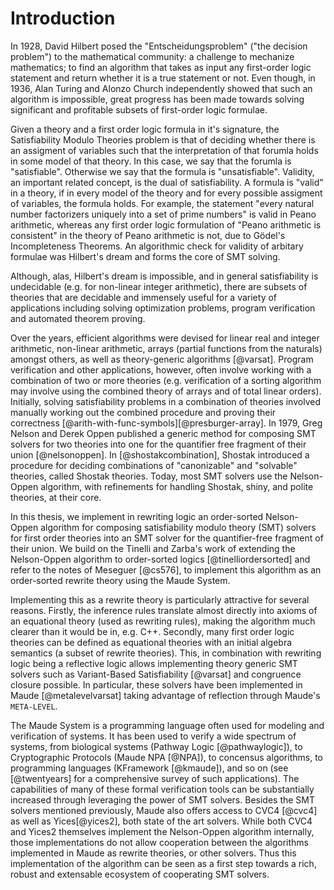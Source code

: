 Introduction
============

In 1928, David Hilbert posed the "Entscheidungsproblem" ("the decision problem") to the mathematical
community: a challenge to mechanize mathematics; to find an algorithm that takes as input any
first-order logic statement and return whether it is a true statement or not. Even though, in 1936,
Alan Turing and Alonzo Church independently showed that such an algorithm is impossible, great
progress has been made towards solving significant and profitable subsets of first-order logic
formulae.

Given a theory and a first order logic formula in it's signature, the Satisfiability Modulo Theories
problem is that of deciding whether there is an assigment of variables such that the interpretation
of that forumla holds in some model of that theory. In this case, we say that the forumla is
"satisfiable". Otherwise we say that the formula is "unsatisfiable". Validity, an important related
concept, is the dual of satisfiability. A formula is "valid" in a theory, if in every model of the
theory and for every possible assigment of variables, the formula holds. For example, the statement
"every natural number factorizers uniquely into a set of prime numbers" is valid in Peano
arithmetic, whereas any first order logic formulation of "Peano arithmetic is consistent" in the
theory of Peano arithmetic is not, due to Gödel's Incompleteness Theorems. An algorithmic check
for validity of arbitary formulae was Hilbert's dream and forms the core of SMT solving.

Although, alas, Hilbert's dream is impossible, and in general satisfiability is undecidable
(e.g. for non-linear integer arithmetic), there are subsets of theories that are decidable and
immensely useful for a variety of applications including solving optimization problems, program
verification and automated theorem proving.

Over the years, efficient algorithms were devised for linear real and integer arithmetic, non-linear
arithmetic, arrays (partial functions from the naturals) amongst others, as well as theory-generic
algorithms [@varsat]. Program verification and other applications, however, often involve working
with a combination of two or more theories (e.g. verification of a sorting algorithm may involve
using the combined theory of arrays and of total linear orders). Initially, solving satisfiability
problems in a combination of theories involved manually working out the combined procedure and
proving their correctness [@arith-with-func-symbols][@presburger-array]. In 1979, Greg Nelson and
Derek Oppen published a generic method for composing SMT solvers for two theories into one for the
quantifier free fragment of their union [@nelsonoppen]. In [@shostakcombination], Shostak introduced
a procedure for deciding combinations of "canonizable" and "solvable" theories, called Shostak
theories. Today, most SMT solvers use the Nelson-Oppen algorithm, with refinements for handling
Shostak, shiny, and polite theories, at their core.

In this thesis, we implement in rewriting logic an order-sorted Nelson-Oppen algorithm for composing
satisfiability modulo theory (SMT) solvers for first order theories into an SMT solver for the
quantifier-free fragment of their union. We build on the Tinelli and Zarba's work of extending the
Nelson-Oppen algorithm to order-sorted logics [@tinelliordersorted] and refer to the notes of
Meseguer [@cs576], to implement this algorithm as an order-sorted rewrite theory using the Maude
System.

Implementing this as a rewrite theory is particularly attractive for several reasons. Firstly, the
inference rules translate almost directly into axioms of an equational theory (used as rewriting
rules), making the algorithm much clearer than it would be in, e.g. C++. Secondly, many first order
logic theories can be defined as equational theories with an initial algebra semantics (a subset of
rewrite theories). This, in combination with rewriting logic being a reflective logic allows
implementing theory generic SMT solvers such as Variant-Based Satisfiability [@varsat] and congruence
closure possible. In particular, these solvers have been implemented in Maude [@metalevelvarsat]
taking advantage of reflection through Maude's `META-LEVEL`.

The Maude System is a programming language often used for modeling and verification of systems. It
has been used to verify a wide spectrum of systems, from biological systems (Pathway Logic
[@pathwaylogic]), to Cryptographic Protocols (Maude NPA [@NPA]), to concensus algorithms, to
programming languages (KFramework [@kmaude]), and so on (see [@twentyears] for a comprehensive
survey of such applications). The capabilities of many of these formal verification tools can be
substantially increased through leveraging the power of SMT solvers. Besides the SMT solvers
mentioned previously, Maude also offers access to CVC4 [@cvc4] as well as Yices[@yices2], both state of the
art solvers. While both CVC4 and Yices2 themselves implement the Nelson-Oppen algorithm internally,
those implementations do not allow cooperation between the algorithms implemented in Maude as rewrite theories, or
other solvers. Thus this implementation of the algorithm can be seen as a first step towards a rich,
robust and extensable ecosystem of cooperating SMT solvers.

